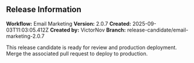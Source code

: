## Release Information

**Workflow:** Email Marketing
**Version:** 2.0.7
**Created:** 2025-09-03T11:03:05.412Z
**Created by:** VictorNov
**Branch:** release-candidate/email-marketing-2.0.7

This release candidate is ready for review and production deployment.
Merge the associated pull request to deploy to production.
